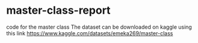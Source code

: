 # master-class-report
code for the master class
The dataset can be downloaded on kaggle using this link https://www.kaggle.com/datasets/emeka269/master-class

